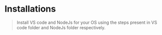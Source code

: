 # Installations

> Install VS code and NodeJs for your OS using the steps present in VS code folder and NodeJs folder respectively.
